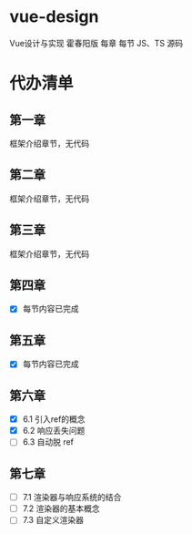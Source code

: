 # vue-design

Vue设计与实现 霍春阳版 每章 每节 JS、TS 源码

# 代办清单

## 第一章
框架介绍章节，无代码

## 第二章
框架介绍章节，无代码

## 第三章
框架介绍章节，无代码

## 第四章
- [x] 每节内容已完成

## 第五章
- [x] 每节内容已完成

## 第六章
- [x] 6.1 引入ref的概念 
- [x] 6.2 响应丢失问题
- [ ] 6.3 自动脱 ref

## 第七章

- [ ] 7.1 渲染器与响应系统的结合
- [ ] 7.2 渲染器的基本概念
- [ ] 7.3 自定义渲染器 
